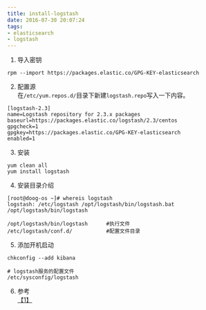 ```yaml
---
title: install-logstash
date: 2016-07-30 20:07:24
tags: 
- elasticsearch
- logstash
---
```

1. 导入密钥
```
rpm --import https://packages.elastic.co/GPG-KEY-elasticsearch
```

2. 配置源  
在`/etc/yum.repos.d/`目录下新建`logstash.repo`写入一下内容。
```
[logstash-2.3]
name=Logstash repository for 2.3.x packages
baseurl=https://packages.elastic.co/logstash/2.3/centos
gpgcheck=1
gpgkey=https://packages.elastic.co/GPG-KEY-elasticsearch
enabled=1
```

3. 安装  
```
yum clean all
yum install logstash
```

4. 安装目录介绍
```
[root@doog-os ~]# whereis logstash
logstash: /etc/logstash /opt/logstash/bin/logstash.bat /opt/logstash/bin/logstash

/opt/logstash/bin/logstash      #执行文件
/etc/logstash/conf.d/           #配置文件目录      
```

5. 添加开机启动
```
chkconfig --add kibana

# logstash服务的配置文件
/etc/sysconfig/logstash   
```


6. 参考  
[【1】](https://www.elastic.co/guide/en/logstash/current/installing-logstash.html#package-repositories)
